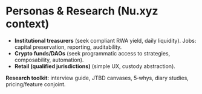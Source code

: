 # Personas & Research (Nu.xyz context)

- **Institutional treasurers** (seek compliant RWA yield, daily liquidity). Jobs: capital preservation, reporting, auditability.
- **Crypto funds/DAOs** (seek programmatic access to strategies, composability, automation).
- **Retail (qualified jurisdictions)** (simple UX, custody abstraction).

**Research toolkit**: interview guide, JTBD canvases, 5‑whys, diary studies, pricing/feature conjoint.
